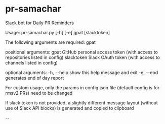 # pr-samachar
Slack bot for Daily PR Reminders 


Usage: pr-samachar.py [-h] [-e] gpat [slacktoken]

The following arguments are required:
  gpat

positional arguments:
  gpat        GitHub personal access token (with access to repositories listed in config)
  slacktoken  Slack OAuth token (with access to channels listed in config)

optional arguments:
  -h, --help  show this help message and exit
  -e, --eod   generates end of day report
  
For custom usage, only the params in config.json file (default config is for rmsv2 PRs) need to be changed

If slack token is not provided, a slightly different message layout (without use of Slack API blocks) is generated and copied to clipboard



--
